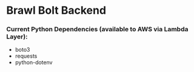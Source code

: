 # Brawl Bolt Backend

### Current Python Dependencies (available to AWS via Lambda Layer):
- boto3
- requests
- python-dotenv
